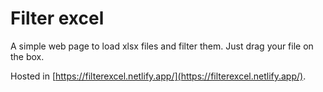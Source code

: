 # Filter excel

A simple web page to load xlsx files and filter them. Just drag your file on the box.

Hosted in [https://filterexcel.netlify.app/](https://filterexcel.netlify.app/).
